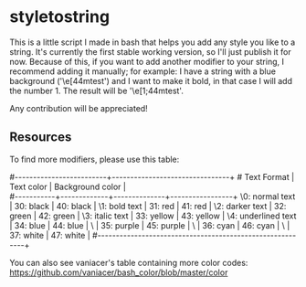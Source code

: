 # styletostring
This is a little script I made in bash that helps you add any style you like
to a string. It's currently the first stable working version, so I'll just
publish it for now.
Because of this, if you want to add another modifier to your string,
I recommend adding it manually; for example: I have a string with a blue background
('\e[44mtest') and I want to make it bold, in that case I will add the number 1.
The result will be '\e[1;44mtest'.

Any contribution will be appreciated!

## Resources
To find more modifiers, please use this table:

\#-------------------------+--------------------------------+
\# Text Format      |  Text color        | Background color |     
\#-----------+-------------+--------------+-----------------+
\0: normal text     | 30: black          | 40: black        |
\1: bold text       | 31: red            | 41: red          |
\2: darker text     | 32: green          | 42: green        |
\3: italic text     | 33: yellow         | 43: yellow       |
\4: underlined text | 34: blue           | 44: blue         |
\                   | 35: purple         | 45: purple       |
\                   | 36: cyan           | 46: cyan         |
\                   | 37: white          | 47: white        |
\#----------------------------------------------------------+

You can also see vaniacer's table containing more color codes: https://github.com/vaniacer/bash_color/blob/master/color
